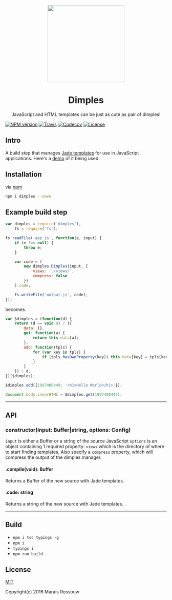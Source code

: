 <p align="center">
	<a href="https://github.com/maraisr/dimples">
		<img height="240" width="240" src="http://dimples.io/static/dimples.svg">
	</a>
	<h1 align="center">Dimples</h1>
	<p align="center">JavaScript and HTML templates can be just as cute as pair of dimples!</p>
</p>

[![NPM version](https://img.shields.io/npm/v/dimples.svg?style=flat-square)](https://www.npmjs.com/package/dimples)
[![Travis](https://img.shields.io/travis/maraisr/dimples.svg?style=flat-square)](https://travis-ci.org/maraisr/dimples)
[![Codecov](https://img.shields.io/codecov/c/github/maraisr/dimples.svg?style=flat-square)](https://codecov.io/github/maraisr/dimples)
[![License](https://img.shields.io/npm/l/dimples.svg?style=flat-square)](https://github.com/maraisr/dimples/blob/master/LICENSE.md)

## Intro
A build step that manages [Jade templates](http://jade-lang.com/) for use in JavaScript applications. Here's a [demo](https://github.com/maraisr/waybackthen) of it being used.

## Installation

via [npm](https://www.npmjs.com/)
```sh
npm i dimples --save
```

## Example build step
```js
var dimples = require('dimples'),
	fs = require('fs');

fs.readFile('app.js', function(e, input) {
	if (e !== null) {
		throw e;
	}

	var code = (
		new dimples.Dimples(input, {
			views: './views/',
			compress: false
		})
	).code;

	fs.writeFile('output.js', code);
});
```

becomes

```js
var $dimples = (function(d) {
	return (d == void 0) ? ({
		data: {},
		get: function(a) {
			return this.data[a];
		},
		add: function(tpls) {
			for (var key in tpls) {
				if (tpls.hasOwnProperty(key)) this.data[key] = tpls[key];
			}
		}
	}) : d;
})($dimples);

$dimples.add({1997400449: '<h1>Hello World</h1>'});

document.body.innerHTML = $dimples.get(1997400449);

```

---

## API

### constructor(input: Buffer|string, options: Config)
`input` is either a Buffer or a string of the source JavaScript
`options` is an object containing 1 required property: `views` which is the directory of where to start finding templates. Also specify a `compress` property, which will compress the output of the dimples manager.

#### .compile(void): Buffer
Returns a Buffer of the new source with Jade templates.

#### .code: string
Returns a string of the new source with Jade templates.

---

## Build
- `npm i tsc typings -g`
- `npm i`
- `typings i`
- `npm run build`

## License
[MIT](https://github.com/maraisr/dimples/blob/master/LICENSE.md)

Copyright(c) 2016 Marais Rossouw
